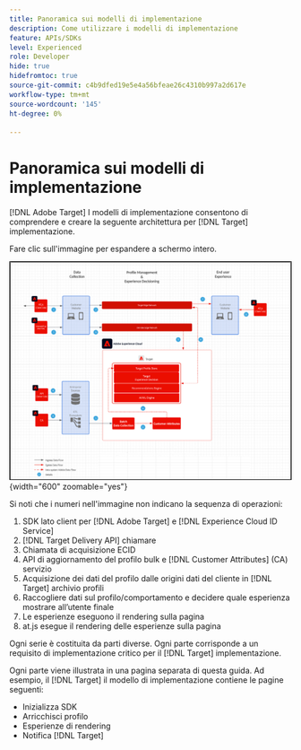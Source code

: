 ```yaml
---
title: Panoramica sui modelli di implementazione
description: Come utilizzare i modelli di implementazione
feature: APIs/SDKs
level: Experienced
role: Developer
hide: true
hidefromtoc: true
source-git-commit: c4b9dfed19e5e4a56bfeae26c4310b997a2d617e
workflow-type: tm+mt
source-wordcount: '145'
ht-degree: 0%

---
```


# Panoramica sui modelli di implementazione

[!DNL Adobe Target] I modelli di implementazione consentono di comprendere e creare la seguente architettura per [!DNL Target] implementazione.

Fare clic sull&#39;immagine per espandere a schermo intero.

![Diagramma dell’architettura di Adobe Target](/help/dev/patterns/assets/architecture-chart.png){width="600" zoomable="yes"}

Si noti che i numeri nell&#39;immagine non indicano la sequenza di operazioni:

1. SDK lato client per [!DNL Adobe Target] e [!DNL Experience Cloud ID Service]
1. [!DNL Target Delivery API] chiamare
1. Chiamata di acquisizione ECID
1. API di aggiornamento del profilo bulk e [!DNL Customer Attributes] (CA) servizio
1. Acquisizione dei dati del profilo dalle origini dati del cliente in [!DNL Target] archivio profili
1. Raccogliere dati sul profilo/comportamento e decidere quale esperienza mostrare all’utente finale
1. Le esperienze eseguono il rendering sulla pagina
1. at.js esegue il rendering delle esperienze sulla pagina

Ogni serie è costituita da parti diverse. Ogni parte corrisponde a un requisito di implementazione critico per il [!DNL Target] implementazione.

Ogni parte viene illustrata in una pagina separata di questa guida. Ad esempio, il [!DNL Target] il modello di implementazione contiene le pagine seguenti:

* Inizializza SDK
* Arricchisci profilo
* Esperienze di rendering
* Notifica [!DNL Target]

